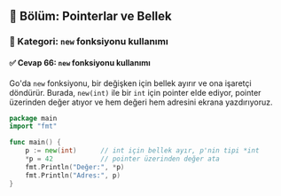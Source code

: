 ## 📘 Bölüm: Pointerlar ve Bellek  
### 🔹 Kategori: `new` fonksiyonu kullanımı  
#### ✅ Cevap 66: `new` fonksiyonu kullanımı

Go'da `new` fonksiyonu, bir değişken için bellek ayırır ve ona işaretçi döndürür. Burada, `new(int)` ile bir `int` için pointer elde ediyor, pointer üzerinden değer atıyor ve hem değeri hem adresini ekrana yazdırıyoruz.

```go
package main
import "fmt"

func main() {
    p := new(int)      // int için bellek ayır, p'nin tipi *int
    *p = 42            // pointer üzerinden değer ata
    fmt.Println("Değer:", *p)
    fmt.Println("Adres:", p)
}
```
